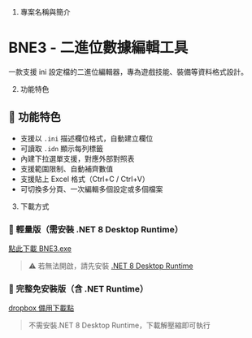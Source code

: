 1. 專案名稱與簡介
# BNE3 - 二進位數據編輯工具
一款支援 ini 設定檔的二進位編輯器，專為遊戲技能、裝備等資料格式設計。

2. 功能特色
## 🧩 功能特色
- 支援以 `.ini` 描述欄位格式，自動建立欄位
- 可讀取 `.idn` 顯示每列標籤
- 內建下拉選單支援，對應外部對照表
- 支援範圍限制、自動補齊數值
- 支援貼上 Excel 格式（Ctrl+C / Ctrl+V）
- 可切換多分頁、一次編輯多個設定或多個檔案

3. 下載方式
### 🔹 輕量版（需安裝 .NET 8 Desktop Runtime）
[點此下載 BNE3.exe](https://github.com/o929634635/BNE/tree/main)

> ⚠️ 若無法開啟，請先安裝 [.NET 8 Desktop Runtime](https://dotnet.microsoft.com/en-us/download/dotnet/8.0)

### 🔹 完整免安裝版（含 .NET Runtime）
[dropbox 備用下載點](https://www.dropbox.com/scl/fi/bnzjswltp2jhkrsipbjbi/BNE3.7z?rlkey=fv0xzlpaigxlh1knerxml9nqi&st=b2lphe2p&dl=0)

> 不需安裝.NET 8 Desktop Runtime，下載解壓縮即可執行

